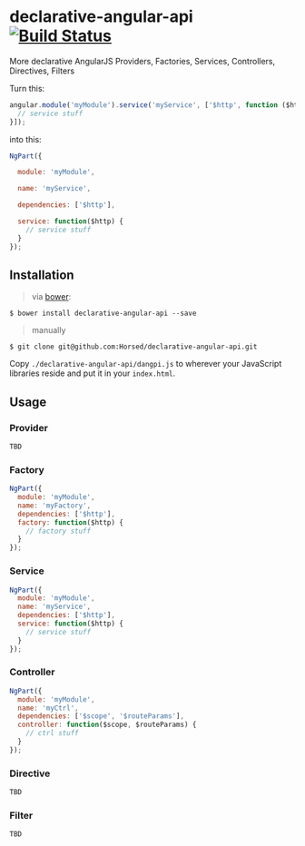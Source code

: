 declarative-angular-api [![Build Status](https://secure.travis-ci.org/Horsed/declarative-angular-api.png)](http://travis-ci.org/Horsed/declarative-angular-api)
=======================

More declarative AngularJS Providers, Factories, Services, Controllers, Directives, Filters

Turn this:

```js
angular.module('myModule').service('myService', ['$http', function ($http) {
  // service stuff
}]);
```

into this:

```js
NgPart({

  module: 'myModule',

  name: 'myService',

  dependencies: ['$http'],

  service: function($http) {
    // service stuff
  }
});
```

## Installation

> via [bower](http://bower.io/):

    $ bower install declarative-angular-api --save

> manually

    $ git clone git@github.com:Horsed/declarative-angular-api.git

Copy ```./declarative-angular-api/dangpi.js``` to wherever your JavaScript libraries reside and put it in your ```index.html```.

## Usage

### Provider

```js
TBD
```

### Factory

```js
NgPart({
  module: 'myModule',
  name: 'myFactory',
  dependencies: ['$http'],
  factory: function($http) {
    // factory stuff
  }
});
```

### Service

```js
NgPart({
  module: 'myModule',
  name: 'myService',
  dependencies: ['$http'],
  service: function($http) {
    // service stuff
  }
});
```

### Controller

```js
NgPart({
  module: 'myModule',
  name: 'myCtrl',
  dependencies: ['$scope', '$routeParams'],  
  controller: function($scope, $routeParams) {
    // ctrl stuff
  }
});
```

### Directive

```js
TBD
```

### Filter

```js
TBD
```